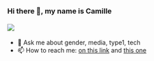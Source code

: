 ### Hi there 👋, my name is Camille
#### ![](https://media.giphy.com/media/dNgK7Ws7y176U/giphy.gif)

- 💬 Ask me about gender, media, type1, tech 
- 📫 How to reach me: [on this link](https://www.linkedin.com/in/camille-m-lafrance/) and [this one](https://twitter.com/CamLafr)  
